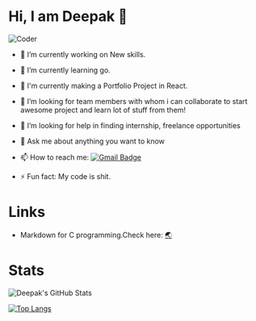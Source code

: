 # Hi, I am Deepak 👋

<img src="https://simplepassivecashflow.com/wp-content/uploads/2017/11/Work-Fun.gif" alt="Coder" />

- 🔭 I’m currently working on New skills. 
- 🌱 I’m currently learning go.
- 🔨 I'm currently making a Portfolio Project in React.
- 👯 I’m looking for team members with whom i can collaborate to start awesome project and learn lot of stuff from them!
- 🤔 I’m looking for help in finding internship, freelance opportunities
- 💬 Ask me about anything you want to know
- 📫 How to reach me: 
[![Gmail Badge](https://img.shields.io/badge/-deepaksuryawanshiofficial@gmail.com-db4437?style=flat-square&logo=Gmail&logoColor=white&link=mailto:deepaksuryawanshiofficial@gmail.com)](mailto:deepaksuryawanshiofficial@gmail.com)

- ⚡ Fun fact: My code is shit.
# Links
- Markdown for C programming.Check here: [:earth_asia:](https://deepaksy.github.io/C)
# Stats
![Deepak's GitHub Stats](https://github-readme-stats.vercel.app/api?username=deepaksy&show_icons=true&hide_border=true&title_color=fff&icon_color=fc531f&text_color=fff&bg_color=121212&include_all_commits=true)

[![Top Langs](https://github-readme-stats.vercel.app/api/top-langs/?username=deepaksy&hide=html&layout=compact)](https://github.com/deepaksy/github-readme-stats)
